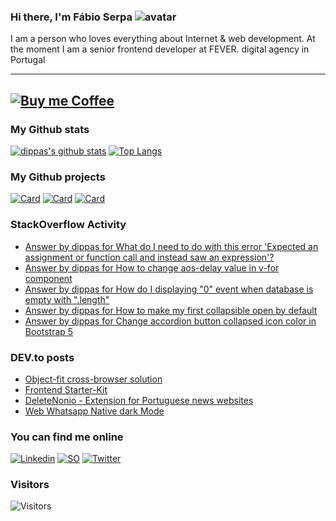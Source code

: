 ### Hi there, I'm Fábio Serpa ![avatar](https://avatars3.githubusercontent.com/u/10220287?s=40&v=4)

I am a person who loves everything about Internet &amp; web development. At the moment I am a senior frontend developer at FEVER. digital agency in Portugal

---
[![Buy me Coffee](https://cdn.buymeacoffee.com/buttons/lato-black.png)](https://www.buymeacoffee.com/dippas)
---

### My Github stats
[![dippas's github stats](https://github-readme-stats.vercel.app/api?username=dippas&show_icons=true&theme=dark)](https://github.com/dippas)
[![Top Langs](https://github-readme-stats.vercel.app/api/top-langs/?username=dippas&theme=dark&layout=compact)](https://github.com/dippas)

### My Github projects
[![Card](https://github-readme-stats.vercel.app/api/pin/?username=dippas&repo=WebWhatsapp-Native-DarkMode&theme=dark)](https://github.com/dippas/WebWhatsapp-Native-DarkMode)
[![Card](https://github-readme-stats.vercel.app/api/pin/?username=dippas&repo=DeleteNonio&theme=dark)](https://github.com/dippas/deletenonio)
[![Card](https://github-readme-stats.vercel.app/api/pin/?username=dippas&repo=Frontend-Starterkit&theme=dark)](https://github.com/dippas/frontend-starterkit)

### StackOverflow Activity
<!-- STACKOVERFLOW:START -->
- [Answer by dippas for What do I need to do with this error 'Expected an assignment or function call and instead saw an expression'?](https://stackoverflow.com/questions/66267206/what-do-i-need-to-do-with-this-error-expected-an-assignment-or-function-call-an/66267427#66267427)
- [Answer by dippas for How to change aos-delay value in v-for component](https://stackoverflow.com/questions/66258411/how-to-change-aos-delay-value-in-v-for-component/66258482#66258482)
- [Answer by dippas for How do I displaying "0" event when database is empty with ".length"](https://stackoverflow.com/questions/66251221/how-do-i-displaying-0-event-when-database-is-empty-with-length/66251242#66251242)
- [Answer by dippas for How to make my first collapsible open by default](https://stackoverflow.com/questions/66244111/how-to-make-my-first-collapsible-open-by-default/66244402#66244402)
- [Answer by dippas for Change accordion button collapsed icon color in Bootstrap 5](https://stackoverflow.com/questions/66231936/change-accordion-button-collapsed-icon-color-in-bootstrap-5/66232380#66232380)
<!-- STACKOVERFLOW:END -->

### DEV.to posts
<!-- BLOG-POST-LIST:START -->
- [Object-fit cross-browser solution](https://dev.to/dippas/object-fit-cross-browser-solution-44jb)
- [Frontend Starter-Kit](https://dev.to/dippas/frontend-starter-kit-1fok)
- [DeleteNonio - Extension for Portuguese news websites](https://dev.to/dippas/deletenonio-extension-for-portuguese-news-websites-259n)
- [Web Whatsapp Native dark Mode](https://dev.to/dippas/web-whatsapp-native-dark-mode-3baa)
<!-- BLOG-POST-LIST:END -->

### You can find me online
[![Linkedin](https://i.imgur.com/WsVT8IF.png)](https://www.linkedin.com/in/fabioserpa/)
[![SO](https://i.imgur.com/6wGKyEh.png)](https://stackoverflow.com/users/3448527/dippas)
[![Twitter](https://i.imgur.com/phxhAbA.png)](https://twitter.com/fabioserpa)

### Visitors
![Visitors](https://visitor-badge.laobi.icu/badge?page_id=dippas.dippas)
